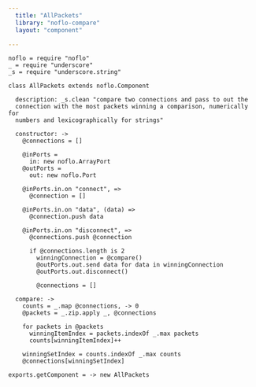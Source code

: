 ```yaml
---
  title: "AllPackets"
  library: "noflo-compare"
  layout: "component"

---
```


    noflo = require "noflo"
    _ = require "underscore"
    _s = require "underscore.string"
    
    class AllPackets extends noflo.Component
    
      description: _s.clean "compare two connections and pass to out the
      connection with the most packets winning a comparison, numerically for
      numbers and lexicographically for strings"
    
      constructor: ->
        @connections = []
    
        @inPorts =
          in: new noflo.ArrayPort
        @outPorts =
          out: new noflo.Port
    
        @inPorts.in.on "connect", =>
          @connection = []
    
        @inPorts.in.on "data", (data) =>
          @connection.push data
    
        @inPorts.in.on "disconnect", =>
          @connections.push @connection
    
          if @connections.length is 2
            winningConnection = @compare()
            @outPorts.out.send data for data in winningConnection
            @outPorts.out.disconnect()
    
            @connections = []
    
      compare: ->
        counts = _.map @connections, -> 0
        @packets = _.zip.apply _, @connections
    
        for packets in @packets
          winningItemIndex = packets.indexOf _.max packets
          counts[winningItemIndex]++
    
        winningSetIndex = counts.indexOf _.max counts
        @connections[winningSetIndex]
    
    exports.getComponent = -> new AllPackets
    
